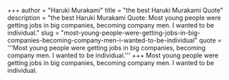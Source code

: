 +++
author = "Haruki Murakami"
title = "the best Haruki Murakami Quote"
description = "the best Haruki Murakami Quote: Most young people were getting jobs in big companies, becoming company men. I wanted to be individual."
slug = "most-young-people-were-getting-jobs-in-big-companies-becoming-company-men-i-wanted-to-be-individual"
quote = '''Most young people were getting jobs in big companies, becoming company men. I wanted to be individual.'''
+++
Most young people were getting jobs in big companies, becoming company men. I wanted to be individual.
